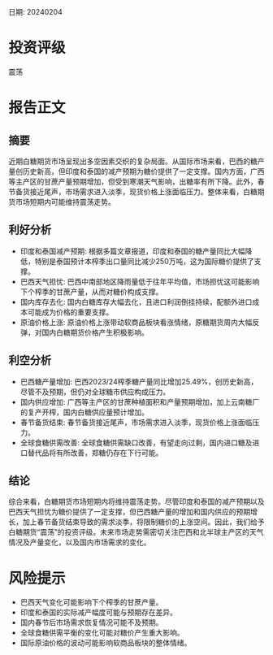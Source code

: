 
日期: 20240204

# 投资评级

震荡

# 报告正文

## 摘要

近期白糖期货市场呈现出多空因素交织的复杂局面。从国际市场来看，巴西的糖产量创历史新高，但印度和泰国的减产预期为糖价提供了一定支撑。国内方面，广西等主产区的甘蔗产量预期增加，但受到寒潮天气影响，出糖率有所下降。此外，春节备货接近尾声，市场需求进入淡季，现货价格上涨面临压力。整体来看，白糖期货市场短期内可能维持震荡走势。

## 利好分析

* 印度和泰国减产预期: 根据多篇文章报道，印度和泰国的糖产量同比大幅降低，特别是泰国预计本榨季出口量同比减少250万吨，这为国际糖价提供了支撑。
* 巴西天气担忧: 巴西中南部地区降雨量低于往年平均值，市场担忧这可能影响下个榨季的甘蔗产量，从而对糖价构成支撑。
* 国内库存去化: 国内白糖库存大幅去化，且进口利润倒挂持续，配额外进口成本可能成为价格的重要支撑。
* 原油价格上涨: 原油价格上涨带动软商品板块看涨情绪，原糖期货周内大幅反弹，对国内白糖期货价格产生积极影响。

## 利空分析

* 巴西糖产量增加: 巴西2023/24榨季糖产量同比增加25.49%，创历史新高，尽管不及预期，但仍对全球糖市供应构成压力。
* 国内供应增加: 广西等主产区的甘蔗种植面积和产量预期增加，加上云南糖厂的复产开榨，国内白糖供应量预计增加。
* 春节备货结束: 春节备货接近尾声，市场需求进入淡季，现货价格上涨面临压力。
* 全球食糖供需改善: 全球食糖供需缺口改善，有望走向过剩，国内进口糖及进口替代品将有所改善，郑糖仍存在下行可能。

## 结论

综合来看，白糖期货市场短期内将维持震荡走势。尽管印度和泰国的减产预期以及巴西天气担忧为糖价提供了一定支撑，但巴西糖产量的增加和国内供应的预期增长，加上春节备货结束导致的需求淡季，将限制糖价的上涨空间。因此，我们给予白糖期货“震荡”的投资评级。未来市场走势需密切关注巴西和北半球主产区的天气情况及产量变化，以及国内市场需求的变化。

# 风险提示

* 巴西天气变化可能影响下个榨季的甘蔗产量。
* 印度和泰国的实际减产幅度可能与预期存在差异。
* 国内春节后市场需求恢复情况可能不及预期。
* 全球食糖供需平衡的变化可能对糖价产生重大影响。
* 国际原油价格的波动可能影响软商品板块的整体情绪。

